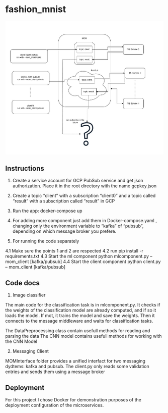 # fashion_mnist

![alt text](https://github.com/cheresioana/fashion_mnist/blob/master/docs/diagram.jpg)

## Instructions

1. Create a service account for GCP PubSub service and get json authorization. Place it in the root directory with the name gcpkey.json
2. Create a topic “client” with a subscription “client0” and a topic called “result” with a subscription called “result” in GCP

2. Run the app:
	docker-compose up
3. For adding more component just add them in Docker-compose.yaml , changing only the environment variable to “kafka” of “pubsub”, depending on which message broker you prefere.

4. For running the code separately

4.1 Make sure the points 1 and 2 are respected
4.2 run pip install -r requirements.txt
4.3 Start the ml component
python mlcomponent.py – mom_client [kafka/pubsub]
4.4 Start the client component
python client.py – mom_client [kafka/pubsub]

## Code docs

1. Image classifier

The main code for the classification task is in mlcomponent.py. It checks if the weights of the classification model are already computed, and if so it loads the model. If mot, it trains the model and save the weights. Then it connects to the message middleware and waits for classification tasks.

The DataPreprocessing class contain usefull methods for reading and parsing the data
The CNN model contains usefull methods for working with the CNN Model

2. Messaging Client

MOMInterface folder provides a unified interfact for two messaging dydtems: kafka and pubsub.
The client.py only reads some validation entries and sends them using a message broker


## Deployment

For this project I chose Docker for demonstration purposes of the deployment configuration of the microservices.





